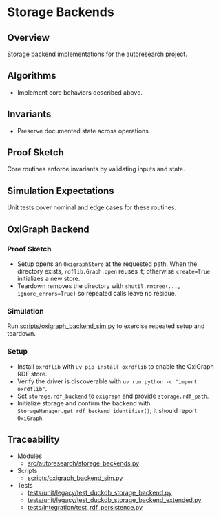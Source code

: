 # Storage Backends

## Overview

Storage backend implementations for the autoresearch project.

## Algorithms

- Implement core behaviors described above.

## Invariants

- Preserve documented state across operations.

## Proof Sketch

Core routines enforce invariants by validating inputs and state.

## Simulation Expectations

Unit tests cover nominal and edge cases for these routines.

## OxiGraph Backend

### Proof Sketch

- Setup opens an ``OxigraphStore`` at the requested path. When the directory
  exists, ``rdflib.Graph.open`` reuses it; otherwise ``create=True`` initializes
  a new store.
- Teardown removes the directory with ``shutil.rmtree(..., ignore_errors=True)``
  so repeated calls leave no residue.

### Simulation

Run [scripts/oxigraph_backend_sim.py][s1] to exercise repeated setup and
teardown.

### Setup

- Install `oxrdflib` with `uv pip install oxrdflib` to enable the OxiGraph
  RDF store.
- Verify the driver is discoverable with
  `uv run python -c "import oxrdflib"`.
- Set `storage.rdf_backend` to `oxigraph` and provide `storage.rdf_path`.
- Initialize storage and confirm the backend with
  `StorageManager.get_rdf_backend_identifier()`; it should report `OxiGraph`.

## Traceability


- Modules
  - [src/autoresearch/storage_backends.py][m1]
- Scripts
  - [scripts/oxigraph_backend_sim.py][s1]
- Tests
  - [tests/unit/legacy/test_duckdb_storage_backend.py][t1]
  - [tests/unit/legacy/test_duckdb_storage_backend_extended.py][t2]
  - [tests/integration/test_rdf_persistence.py][t3]

[m1]: ../../src/autoresearch/storage_backends.py
[s1]: ../../scripts/oxigraph_backend_sim.py
[t1]: ../../tests/unit/legacy/test_duckdb_storage_backend.py
[t2]: ../../tests/unit/legacy/test_duckdb_storage_backend_extended.py
[t3]: ../../tests/integration/test_rdf_persistence.py
